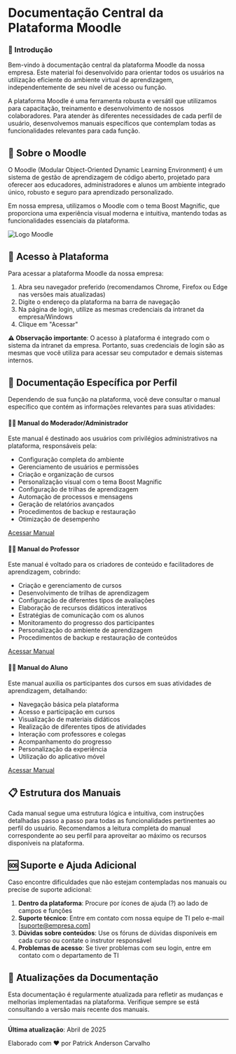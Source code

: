 # Documentação Central da Plataforma Moodle

### 👋 Introdução

Bem-vindo à documentação central da plataforma Moodle da nossa empresa. Este material foi desenvolvido para orientar todos os usuários na utilização eficiente do ambiente virtual de aprendizagem, independentemente de seu nível de acesso ou função.

A plataforma Moodle é uma ferramenta robusta e versátil que utilizamos para capacitação, treinamento e desenvolvimento de nossos colaboradores. Para atender às diferentes necessidades de cada perfil de usuário, desenvolvemos manuais específicos que contemplam todas as funcionalidades relevantes para cada função.

## 🧩 Sobre o Moodle

O Moodle (Modular Object-Oriented Dynamic Learning Environment) é um sistema de gestão de aprendizagem de código aberto, projetado para oferecer aos educadores, administradores e alunos um ambiente integrado único, robusto e seguro para aprendizado personalizado.

Em nossa empresa, utilizamos o Moodle com o tema Boost Magnific, que proporciona uma experiência visual moderna e intuitiva, mantendo todas as funcionalidades essenciais da plataforma.

![Logo Moodle](https://moodle.org/theme/image.php/moodleorg/theme_moodleorg/1680650273/moodle_logo_small)

## 🔑 Acesso à Plataforma

Para acessar a plataforma Moodle da nossa empresa:

1. Abra seu navegador preferido (recomendamos Chrome, Firefox ou Edge nas versões mais atualizadas)
2. Digite o endereço da plataforma na barra de navegação
3. Na página de login, utilize as mesmas credenciais da intranet da empresa/Windows
4. Clique em "Acessar"

**⚠️ Observação importante**: O acesso à plataforma é integrado com o sistema da intranet da empresa. Portanto, suas credenciais de login são as mesmas que você utiliza para acessar seu computador e demais sistemas internos.

## 📑 Documentação Específica por Perfil

Dependendo de sua função na plataforma, você deve consultar o manual específico que contém as informações relevantes para suas atividades:

#### 👨‍💼 Manual do Moderador/Administrador

Este manual é destinado aos usuários com privilégios administrativos na plataforma, responsáveis pela:

* Configuração completa do ambiente
* Gerenciamento de usuários e permissões
* Criação e organização de cursos
* Personalização visual com o tema Boost Magnific
* Configuração de trilhas de aprendizagem
* Automação de processos e mensagens
* Geração de relatórios avançados
* Procedimentos de backup e restauração
* Otimização de desempenho

[Acessar Manual](manual-moderador-moodle.md)

#### 👨‍🏫 Manual do Professor

Este manual é voltado para os criadores de conteúdo e facilitadores de aprendizagem, cobrindo:

* Criação e gerenciamento de cursos
* Desenvolvimento de trilhas de aprendizagem
* Configuração de diferentes tipos de avaliações
* Elaboração de recursos didáticos interativos
* Estratégias de comunicação com os alunos
* Monitoramento do progresso dos participantes
* Personalização do ambiente de aprendizagem
* Procedimentos de backup e restauração de conteúdos

[Acessar Manual](manual-professor-moodle.md)

#### 👨‍🎓 Manual do Aluno

Este manual auxilia os participantes dos cursos em suas atividades de aprendizagem, detalhando:

* Navegação básica pela plataforma
* Acesso e participação em cursos
* Visualização de materiais didáticos
* Realização de diferentes tipos de atividades
* Interação com professores e colegas
* Acompanhamento do progresso
* Personalização da experiência
* Utilização do aplicativo móvel

[Acessar Manual](manual-aluno-moodle.md)

## 📋 Estrutura dos Manuais

Cada manual segue uma estrutura lógica e intuitiva, com instruções detalhadas passo a passo para todas as funcionalidades pertinentes ao perfil do usuário. Recomendamos a leitura completa do manual correspondente ao seu perfil para aproveitar ao máximo os recursos disponíveis na plataforma.

## 🆘 Suporte e Ajuda Adicional

Caso encontre dificuldades que não estejam contempladas nos manuais ou precise de suporte adicional:

1. **Dentro da plataforma**: Procure por ícones de ajuda (?) ao lado de campos e funções
2. **Suporte técnico**: Entre em contato com nossa equipe de TI pelo e-mail \[suporte@empresa.com]
3. **Dúvidas sobre conteúdos**: Use os fóruns de dúvidas disponíveis em cada curso ou contate o instrutor responsável
4. **Problemas de acesso**: Se tiver problemas com seu login, entre em contato com o departamento de TI

## 🔄 Atualizações da Documentação

Esta documentação é regularmente atualizada para refletir as mudanças e melhorias implementadas na plataforma. Verifique sempre se está consultando a versão mais recente dos manuais.

***

**Última atualização**: Abril de 2025

Elaborado com ❤️ por Patrick Anderson Carvalho

